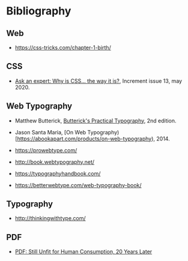 
# Bibliography


## Web

- https://css-tricks.com/chapter-1-birth/

## CSS

- [Ask an expert: Why is CSS... the way it is?](https://increment.com/frontend/ask-an-expert-why-is-css-the-way-it-is/), Increment issue 13, may 2020.

## Web Typography

- Matthew Butterick, [Butterick's Practical Typography](https://practicaltypography.com/), 2nd edition.

- Jason Santa Maria, [On Web Typography)[https://abookapart.com/products/on-web-typography), 2014.

- https://prowebtype.com/

- http://book.webtypography.net/

- https://typographyhandbook.com/

- https://betterwebtype.com/web-typography-book/

## Typography

- http://thinkingwithtype.com/

## PDF

- [PDF: Still Unfit for Human Consumption, 20 Years Later](https://www.nngroup.com/articles/pdf-unfit-for-human-consumption/)



